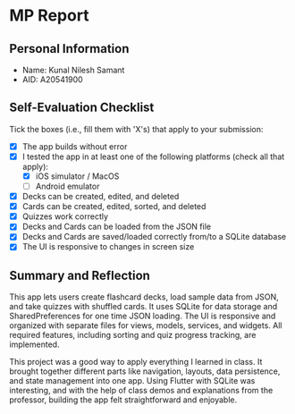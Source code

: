 # MP Report

## Personal Information

- Name: Kunal Nilesh Samant
- AID: A20541900

## Self-Evaluation Checklist

Tick the boxes (i.e., fill them with 'X's) that apply to your submission:

- [X] The app builds without error
- [X] I tested the app in at least one of the following platforms (check all
      that apply):
  - [X] iOS simulator / MacOS
  - [ ] Android emulator
- [X] Decks can be created, edited, and deleted
- [X] Cards can be created, edited, sorted, and deleted
- [X] Quizzes work correctly
- [X] Decks and Cards can be loaded from the JSON file
- [X] Decks and Cards are saved/loaded correctly from/to a SQLite database
- [X] The UI is responsive to changes in screen size

## Summary and Reflection

This app lets users create flashcard decks, load sample data from JSON, and take quizzes with shuffled cards. It uses SQLite for data storage and SharedPreferences for one time JSON loading. The UI is responsive and organized with separate files for views, models, services, and widgets. All required features, including sorting and quiz progress tracking, are implemented.

This project was a good way to apply everything I learned in class. It brought together different parts like navigation, layouts, data persistence, and state management into one app. Using Flutter with SQLite was interesting, and with the help of class demos and explanations from the professor, building the app felt straightforward and enjoyable.
